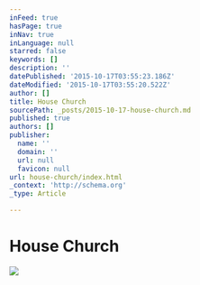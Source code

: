 ```yaml
---
inFeed: true
hasPage: true
inNav: true
inLanguage: null
starred: false
keywords: []
description: ''
datePublished: '2015-10-17T03:55:23.186Z'
dateModified: '2015-10-17T03:55:20.522Z'
author: []
title: House Church
sourcePath: _posts/2015-10-17-house-church.md
published: true
authors: []
publisher:
  name: ''
  domain: ''
  url: null
  favicon: null
url: house-church/index.html
_context: 'http://schema.org'
_type: Article

---
```

# House Church
![](https://the-grid-user-content.s3-us-west-2.amazonaws.com/26a1d0c0-5b4f-4cb5-bbbd-c4e6ea5b93aa.jpg)